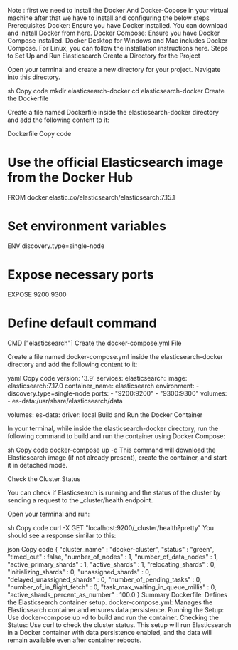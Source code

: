 Note :
first we need to install the Docker And Docker-Copose in your virtual machine after that we have to install and configuring the below steps
Prerequisites
Docker: Ensure you have Docker installed. You can download and install Docker from here.
Docker Compose: Ensure you have Docker Compose installed. Docker Desktop for Windows and Mac includes Docker Compose. For Linux, you can follow the installation instructions here.
Steps to Set Up and Run Elasticsearch
Create a Directory for the Project

Open your terminal and create a new directory for your project. Navigate into this directory.

sh
Copy code
mkdir elasticsearch-docker
cd elasticsearch-docker
Create the Dockerfile

Create a file named Dockerfile inside the elasticsearch-docker directory and add the following content to it:

Dockerfile
Copy code
# Use the official Elasticsearch image from the Docker Hub
FROM docker.elastic.co/elasticsearch/elasticsearch:7.15.1

# Set environment variables
ENV discovery.type=single-node

# Expose necessary ports
EXPOSE 9200 9300

# Define default command
CMD ["elasticsearch"]
Create the docker-compose.yml File

Create a file named docker-compose.yml inside the elasticsearch-docker directory and add the following content to it:

yaml
Copy code
version: '3.9'
services:
  elasticsearch:
    image: elasticsearch:7.17.0
    container_name: elasticsearch
    environment:
      - discovery.type=single-node
    ports:
      - "9200:9200"
      - "9300:9300"
    volumes:
      - es-data:/usr/share/elasticsearch/data

volumes:
  es-data:
    driver: local
Build and Run the Docker Container

In your terminal, while inside the elasticsearch-docker directory, run the following command to build and run the container using Docker Compose:

sh
Copy code
docker-compose up -d
This command will download the Elasticsearch image (if not already present), create the container, and start it in detached mode.

Check the Cluster Status

You can check if Elasticsearch is running and the status of the cluster by sending a request to the _cluster/health endpoint.

Open your terminal and run:

sh
Copy code
curl -X GET "localhost:9200/_cluster/health?pretty"
You should see a response similar to this:

json
Copy code
{
  "cluster_name" : "docker-cluster",
  "status" : "green",
  "timed_out" : false,
  "number_of_nodes" : 1,
  "number_of_data_nodes" : 1,
  "active_primary_shards" : 1,
  "active_shards" : 1,
  "relocating_shards" : 0,
  "initializing_shards" : 0,
  "unassigned_shards" : 0,
  "delayed_unassigned_shards" : 0,
  "number_of_pending_tasks" : 0,
  "number_of_in_flight_fetch" : 0,
  "task_max_waiting_in_queue_millis" : 0,
  "active_shards_percent_as_number" : 100.0
}
Summary
Dockerfile: Defines the Elasticsearch container setup.
docker-compose.yml: Manages the Elasticsearch container and ensures data persistence.
Running the Setup: Use docker-compose up -d to build and run the container.
Checking the Status: Use curl to check the cluster status.
This setup will run Elasticsearch in a Docker container with data persistence enabled, and the data will remain available even after container reboots.

